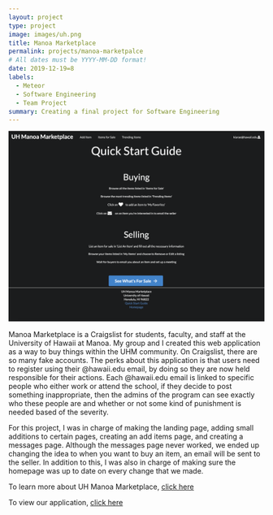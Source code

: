 ```yaml
---
layout: project
type: project
image: images/uh.png
title: Manoa Marketplace
permalink: projects/manoa-marketpalce
# All dates must be YYYY-MM-DD format!
date: 2019-12-19=8
labels:
  - Meteor
  - Software Engineering
  - Team Project
summary: Creating a final project for Software Engineering 
---
```


<img class="ui medium centered image" src="../images/quickStart.png">

Manoa Marketplace is a Craigslist for students, faculty, and staff at the University of Hawaii at Manoa. My group and
 I created this web application as a way to buy things within the UHM community. On Craigslist, there are so many
  fake accounts. The perks about this application is that users need to register using their @hawaii.edu email, by
   doing so they are now held responsible for their actions. Each @hawaii.edu email is linked to specific people who
    either work or attend the school, if they decide to post something inappropriate, then the admins of the program
     can see exactly who these people are and whether or not some kind of punishment is needed based of the severity. 
     
For this project, I was in charge of making the landing page, adding small additions to certain pages, creating an
 add items page, and creating a messages page. Although the messages page never worked, we ended up changing the idea
  to when you want to buy an item, an email will be sent to the seller. In addition to this, I was also in charge of
   making sure the homepage was up to date on every change that we made. 
   
To learn more about UH Manoa Marketplace, [click here](https://uh-manoa-marketplace.github.io/)

To view our application, [click here](http://uh-manoa-marketplace.meteorapp.com/#/)

